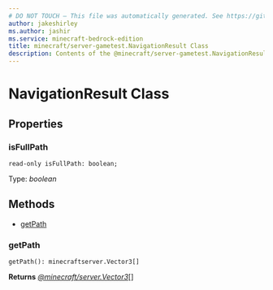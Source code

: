 ```yaml
---
# DO NOT TOUCH — This file was automatically generated. See https://github.com/mojang/minecraftapidocsgenerator to modify descriptions, examples, etc.
author: jakeshirley
ms.author: jashir
ms.service: minecraft-bedrock-edition
title: minecraft/server-gametest.NavigationResult Class
description: Contents of the @minecraft/server-gametest.NavigationResult class.
---
```

# NavigationResult Class

## Properties

### **isFullPath**
`read-only isFullPath: boolean;`

Type: *boolean*

## Methods
- [getPath](#getpath)

### **getPath**
`
getPath(): minecraftserver.Vector3[]
`

**Returns** [*@minecraft/server.Vector3*](../../minecraft/server/Vector3.md)[]
